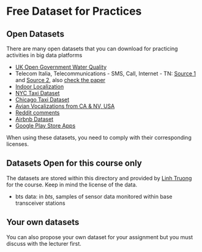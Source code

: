 # Free Dataset for Practices

## Open Datasets
There are many open datasets that you can download for practicing activities in big data platforms

* [UK Open Government Water Quality](https://environment.data.gov.uk/water-quality/view/landing)
* Telecom Italia, Telecommunications - SMS, Call, Internet - TN: [Source 1](https://dandelion.eu/datamine/open-big-data/) and [Source 2](http://aris.me/contents/teaching/data-mining-2015/project/BigDataChallengeData.html), also [check the paper](https://www.nature.com/articles/sdata201555.pdf)
* [Indoor Localization](https://zenodo.org/record/2671590#.XXJahPxRUlU)
* [NYC Taxi Dataset](https://data.cityofnewyork.us/Transportation/2018-Yellow-Taxi-Trip-Data/t29m-gskq)
* [Chicago Taxi Dataset](https://data.cityofchicago.org/Transportation/Taxi-Trips/wrvz-psew)
* [Avian Vocalizations from CA & NV, USA](https://www.kaggle.com/samhiatt/xenocanto-avian-vocalizations-canv-usa)
* [Reddit comments](https://www.kaggle.com/reddit/reddit-comments-may-2015)
* [Airbnb Dataset](http://insideairbnb.com/get-the-data.html)
* [Google Play Store Apps](https://www.kaggle.com/lava18/google-play-store-apps)

When using these datasets, you need to comply with their corresponding licenses.

## Datasets Open for this course only

The datasets are stored within this directory and provided by [Linh Truong](https://users.aalto.fi/~truongh4/) for the course. Keep in mind the license of the data.

* bts data: in *bts*, samples of sensor data monitored within base transceiver stations

## Your own datasets

You can also propose your own dataset for your assignment but you must discuss with the lecturer first.
